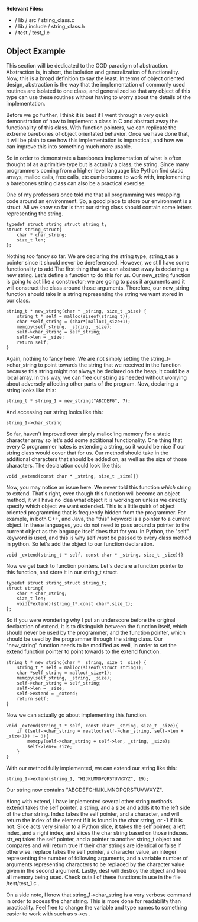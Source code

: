**Relevant Files:**

* / lib / src / string_class.c 
* / lib / include / string_class.h 
* / test / test_1.c 

## Object Example

This section will be dedicated to the OOD paradigm of abstraction. 
Abstraction is, in short, the isolation and generalization of functionality.
Now, this is a broad definition to say the least. In terms of object 
oriented design, abstraction is the way that the implementation of 
commonly used routines are isolated to one class, and generalized 
so that any object of this type can use these routines without having 
to worry about the details of the implementation.


Before we go further, I think it is best if I went through a very
quick demonstration of how to implement a class in C and abstract away
the functionality of this class. With function pointers, we can replicate 
the extreme barebones of object orientated behavior. Once we have done that, 
it will be plain to see how this implementation is impractical, and how 
we can improve this into something much more usable.


So in order to demonstrate a barebones implementation of what is often thought
of as a primitive type but is actually a class; the string. Since many 
programmers coming from a higher level language like Python find static arrays,
malloc calls, free calls, etc cumbersome to work with, implementing a barebones
string class can also be a practical exercise.


One of my professors once told me that all programming was wrapping code
around an environment. So, a good place to store our environment is a
struct. All we know so far is that our string class should contain some 
letters representing the string.

```
typedef struct string_struct string_t;
struct string_struct{
    char * char_string;
    size_t len;
};
```

Nothing too fancy so far. We are declaring the string type, string_t as a 
pointer since it should never be dereferenced. However, we still have some 
functionality to add.The first thing that we can abstract away is declaring 
a new string. Let's define a function to do this for us. Our new_string 
function is going to act like a constructor; we are going to pass it arguments and it will construct
the class around those arguments. Therefore, our new_string function should 
take in a string representing the string we want stored in our class.

```
string_t * new_string(char * _string, size_t _size) {
    string_t * self = malloc(sizeof(string_t));
    char *self_string = (char*)malloc(_size+1);
    memcpy(self_string, _string, _size);
    self->char_string = self_string;
    self->len = _size;
    return self;
}

```

Again, nothing to fancy here. We are not simply setting the 
string_t->char_string to point towards the string that we received in the 
function because this string might not always be declared on the heap,
it could be a local array. In this way, we can free our string as needed
without worrying about adversely affecting other parts of the program. Now,
declaring a string looks like this:

```
string_t * string_1 = new_string("ABCDEFG", 7);
```

And accessing our string looks like this:

```
string_1->char_string
```

So far, haven't improved over simply malloc'ing memory for a static character
array so let's add some additional functionality. One thing that every
C programmer hates is extending a string, so it would be nice if our
string class would cover that for us. Our method should take in the 
additional characters that should be added on, as well as the size of those
characters. The declaration could look like this:

```
void _extend(const char * _string, size_t _size){}
```

Now, you may notice an issue here. We never told this function *which* string
to extend. That's right, even though this function will become an object 
method, it will have no idea what object it is working on unless we directly
specify which object we want extended. This is a little quirk of object
oriented programming that is frequently hidden from the programmer. For
example, in both C++, and Java, the "this" keyword is a pointer to a current
object. In these languages, you do not need to pass around a pointer to the
current object as the language itself does that for you. In Python, the 
"self" keyword is used, and this is why self *must* be passed to every class
method in python. So let's add the object to our function declaration.

```
void _extend(string_t * self, const char * _string, size_t _size){}
```


Now we get back to function pointers. Let's declare a function pointer to 
this function, and store it in our string_t struct. 

```
typedef struct string_struct string_t;
struct string{
    char * char_string;
    size_t len;
    void(*extend)(string_t*,const char*,size_t);
};
```

So if you were wondering why I put an underscore before the original declaration
of extend, it is to distinguish between the function itself, which should
never be used by the programmer, and the function pointer, which should be 
used by the programmer through the string class. Our "new_string" function
needs to be modified as well, in order to set the extend function pointer 
to point towards to the extend function.

```
string_t * new_string(char * _string, size_t _size) {
    string_t * self = malloc(sizeof(struct string));
    char *self_string = malloc(_size+1);
    memcpy(self_string, _string, _size);
    self->char_string = self_string;
    self->len = _size;
    self->extend = _extend;
    return self;
}

```

Now we can actually go about implementing this function. 

```
void _extend(string_t * self, const char* _string, size_t _size){
    if ((self->char_string = realloc(self->char_string, self->len + _size+1)) != 0){
        memcpy(self->char_string + self->len, _string, _size);
        self->len+=_size;
    }
}
```

With our method fully implemented, we can extend our string like this:

```
string_1->extend(string_1, "HIJKLMNOPQRSTUVWXYZ", 19);
```

Our string now contains "ABCDEFGHIJKLMNOPQRSTUVWXYZ".

Along with extend, I have implemented several other string methods. extendl
takes the self pointer, a string, and a size and adds it to the left side 
of the char string. Index takes the self pointer, and a character, and will
return the index of the element if it is found in the char string, or -1 if
it is not. Slice acts very similar to a Python slice, it takes the self 
pointer, a left index, and a right index, and slices the char string based 
on those indexes. str_eq takes the self pointer, and a pointer to another
string_t object and compares and will return true if their char strings are
identical or false if otherwise. replace takes the self pointer, a 
character value, an integer representing the number of following arguments, 
and a variable number of arguments representing characters to be replaced
by the character value given in the second argument. Lastly, dest will 
destroy the object and free all memory being used. Check outall of these 
functions in use in the file /test/test_1.c .

On a side note, I know that string_1->char_string is a very verbose command
in order to access the char string. This is more done for readability than
practicality. Feel free to change the variable and type names to something 
easier to work with such as s->cs .